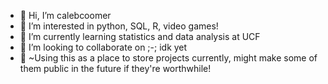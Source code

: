 - 👋 Hi, I’m calebcoomer
- 👀 I’m interested in python, SQL, R, video games!
- 🌱 I’m currently learning statistics and data analysis at UCF
- 💞️ I’m looking to collaborate on ;-; idk yet
- 📕 ~Using this as a place to store projects currently, might make some of them public in the future if they're worthwhile!
<!---
calebcoomer/calebcoomer is a ✨ special ✨ repository because its `README.md` (this file) appears on your GitHub profile.
You can click the Preview link to take a look at your changes.
--->
